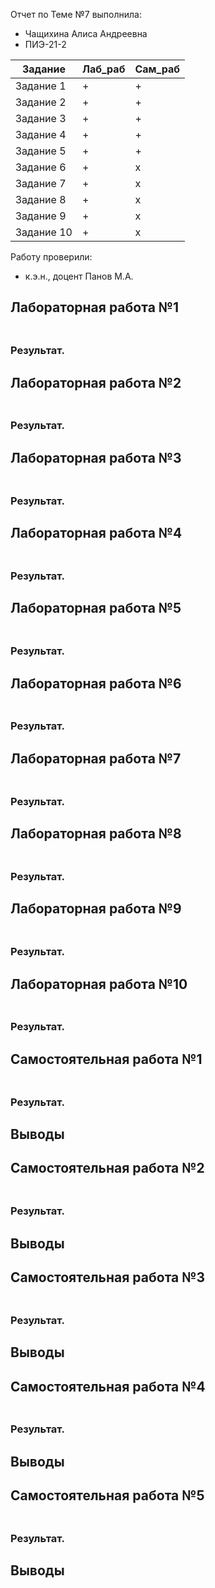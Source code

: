 Отчет по Теме №7 выполнила:
- Чащихина Алиса Андреевна
- ПИЭ-21-2

| Задание | Лаб_раб | Сам_раб |
| ------ | ------ | ------ |
| Задание 1 | + | + |
| Задание 2 | + | + |
| Задание 3 | + | + |
| Задание 4 | + | + |
| Задание 5 | + | + |
| Задание 6 | + | x |
| Задание 7 | + | x |
| Задание 8 | + | x |
| Задание 9 | + | x |
| Задание 10 | + | x |

Работу проверили:
- к.э.н., доцент Панов М.А.

 ## Лабораторная работа №1
### 

```python

```

### Результат.


 ## Лабораторная работа №2
### 

```python

```

### Результат.



 ## Лабораторная работа №3
### 

```python

```

### Результат.



 ## Лабораторная работа №4
### 

```python

```

### Результат.



 ## Лабораторная работа №5
### 

```python

```

### Результат.



 ## Лабораторная работа №6
### 

```python

```

### Результат.



 ## Лабораторная работа №7
### 

```python

```

### Результат.



 ## Лабораторная работа №8
### 

```python

```

### Результат.



 ## Лабораторная работа №9
### 

```python

```

### Результат.


 ## Лабораторная работа №10
### 

```python

```

### Результат.



 ## Самостоятельная работа №1
### 

```python

```

### Результат.


## Выводы


 ## Самостоятельная работа №2
### 

```python

```

### Результат.


## Выводы


 ## Самостоятельная работа №3
### 

```python

```

### Результат.


## Выводы


 ## Самостоятельная работа №4
### 

```python

```

### Результат.


## Выводы


 ## Самостоятельная работа №5
### 

```python

```


### Результат.


## Выводы
